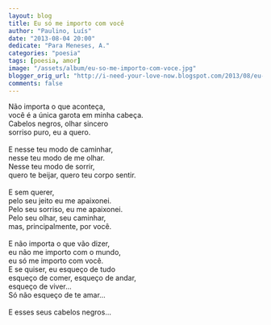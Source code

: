 ```yaml
---
layout: blog
title: Eu só me importo com você
author: "Paulino, Luís"
date: "2013-08-04 20:00"
dedicate: "Para Meneses, A."
categories: "poesia"
tags: [poesia, amor]
image: "/assets/album/eu-so-me-importo-com-voce.jpg"
blogger_orig_url: "http://i-need-your-love-now.blogspot.com/2013/08/eu-so-me-importo-com-voce.html"
comments: false
---
```


Não importa o que aconteça,\
você é a única garota em minha cabeça.\
Cabelos negros, olhar sincero\
sorriso puro, eu a quero.\
\
E nesse teu modo de caminhar,\
nesse teu modo de me olhar.\
Nesse teu modo de sorrir,\
quero te beijar, quero teu corpo sentir.\
\
E sem querer,\
pelo seu jeito eu me apaixonei.\
Pelo seu sorriso, eu me apaixonei.\
Pelo seu olhar, seu caminhar,\
mas, principalmente, por você.\
\
E não importa o que vão dizer,\
eu não me importo com o mundo,\
eu só me importo com você.\
E se quiser, eu esqueço de tudo\
esqueço de comer, esqueço de andar,\
esqueço de viver...\
Só não esqueço de te amar...\
\
E esses seus cabelos negros...

